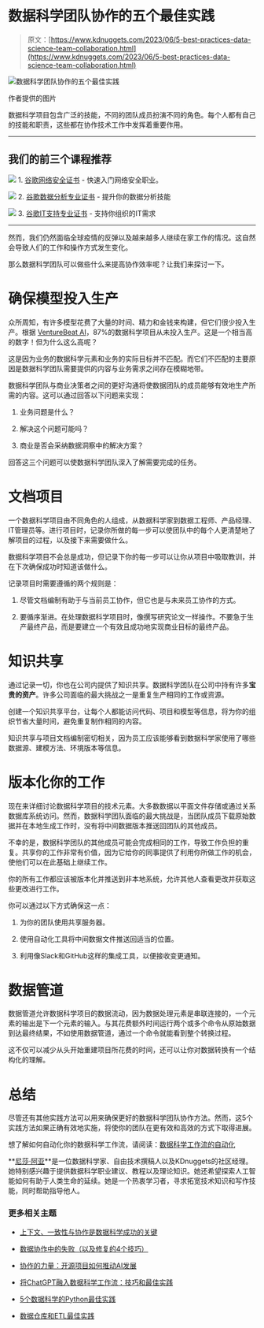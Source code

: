 # 数据科学团队协作的五个最佳实践

> 原文：[https://www.kdnuggets.com/2023/06/5-best-practices-data-science-team-collaboration.html](https://www.kdnuggets.com/2023/06/5-best-practices-data-science-team-collaboration.html)

![数据科学团队协作的五个最佳实践](../Images/ef3c3e9c98c37cff47fd76ceff95b201.png)

作者提供的图片

数据科学项目包含广泛的技能，不同的团队成员扮演不同的角色。每个人都有自己的技能和职责，这些都在协作技术工作中发挥着重要作用。

* * *

## 我们的前三个课程推荐

![](../Images/0244c01ba9267c002ef39d4907e0b8fb.png) 1\. [谷歌网络安全证书](https://www.kdnuggets.com/google-cybersecurity) - 快速入门网络安全职业。

![](../Images/e225c49c3c91745821c8c0368bf04711.png) 2\. [谷歌数据分析专业证书](https://www.kdnuggets.com/google-data-analytics) - 提升你的数据分析技能

![](../Images/0244c01ba9267c002ef39d4907e0b8fb.png) 3\. [谷歌IT支持专业证书](https://www.kdnuggets.com/google-itsupport) - 支持你组织的IT需求

* * *

然而，我们仍然面临全球疫情的反弹以及越来越多人继续在家工作的情况。这自然会导致人们的工作和操作方式发生变化。

那么数据科学团队可以做些什么来提高协作效率呢？让我们来探讨一下。

# 确保模型投入生产

众所周知，有许多模型花费了大量的时间、精力和金钱来构建，但它们很少投入生产。根据 [VentureBeat AI](https://venturebeat.com/ai/why-do-87-of-data-science-projects-never-make-it-into-production/)，87%的数据科学项目从未投入生产。这是一个相当高的数字！但为什么这么高呢？

这是因为业务的数据科学元素和业务的实际目标并不匹配。而它们不匹配的主要原因是数据科学团队需要提供的内容与业务需求之间存在模糊地带。

数据科学团队与商业决策者之间的更好沟通将使数据团队的成员能够有效地生产所需的内容。这可以通过回答以下问题来实现：

1.  业务问题是什么？

1.  解决这个问题可能吗？

1.  商业是否会采纳数据洞察中的解决方案？

回答这三个问题可以使数据科学团队深入了解需要完成的任务。

# 文档项目

一个数据科学项目由不同角色的人组成，从数据科学家到数据工程师、产品经理、IT管理员等。进行项目时，记录你所做的每一步可以使团队中的每个人更清楚地了解项目的过程，以及接下来需要做什么。

数据科学项目不会总是成功，但记录下你的每一步可以让你从项目中吸取教训，并在下次确保成功时知道该做什么。

记录项目时需要遵循的两个规则是：

1.  尽管文档编制有助于与当前员工协作，但它也是与未来员工协作的方式。

1.  要循序渐进。在处理数据科学项目时，像撰写研究论文一样操作。不要急于生产最终产品，而是要建立一个有效且成功地实现商业目标的最终产品。

# 知识共享

通过记录一切，你也在公司内提供了知识共享。数据科学团队在公司中持有许多**宝贵的资产**。许多公司面临的最大挑战之一是重复生产相同的工作或资源。

创建一个知识共享平台，让每个人都能访问代码、项目和模型等信息，将为你的组织节省大量时间，避免重复制作相同的内容。

知识共享与项目文档编制密切相关，因为员工应该能够看到数据科学家使用了哪些数据源、建模方法、环境版本等信息。

# 版本化你的工作

现在来详细讨论数据科学项目的技术元素。大多数数据以平面文件存储或通过关系数据库系统访问。然而，数据科学团队面临的最大挑战是，当团队成员下载原始数据并在本地生成工作时，没有将中间数据版本推送回团队的其他成员。

不幸的是，数据科学团队的其他成员可能会完成相同的工作，导致工作负担的重复。共享你的工作非常有价值，因为它给你的同事提供了利用你所做工作的机会，使他们可以在此基础上继续工作。

你的所有工作都应该被版本化并推送到非本地系统，允许其他人查看更改并获取这些更改进行工作。

你可以通过以下方式确保这一点：

1.  为你的团队使用共享服务器。

1.  使用自动化工具将中间数据文件推送回适当的位置。

1.  利用像Slack和GitHub这样的集成工具，以便接收变更通知。

# 数据管道

数据管道允许数据科学项目的数据流动，因为数据处理元素是串联连接的，一个元素的输出是下一个元素的输入。与其花费额外时间运行两个或多个命令从原始数据到达最终结果，不如使用数据管道，通过一个命令就能看到整个转换过程。

这不仅可以减少从头开始重建项目所花费的时间，还可以让你对数据转换有一个结构化的理解。

# 总结

尽管还有其他实践方法可以用来确保更好的数据科学团队协作方法。然而，这5个实践方法如果正确有效地实施，将使你的团队在更有效和高效的方式下取得进展。

想了解如何自动化你的数据科学工作流，请阅读：[数据科学工作流的自动化](/2023/03/automation-data-science-workflows.html)

**[尼莎·阿亚](https://www.linkedin.com/in/nisha-arya-ahmed/)**是一位数据科学家、自由技术撰稿人以及KDnuggets的社区经理。她特别感兴趣于提供数据科学职业建议、教程以及理论知识。她还希望探索人工智能如何有助于人类生命的延续。她是一个热衷学习者，寻求拓宽技术知识和写作技能，同时帮助指导他人。

### 更多相关主题

+   [上下文、一致性与协作是数据科学成功的关键](https://www.kdnuggets.com/2022/01/context-consistency-collaboration-essential-data-science-success.html)

+   [数据协作中的失败（以及修复的4个技巧）](https://www.kdnuggets.com/2023/01/collaboration-fails-around-data-4-tips-fixing.html)

+   [协作的力量：开源项目如何推动AI发展](https://www.kdnuggets.com/2023/08/power-collaboration-opensource-projects-advancing-ai.html)

+   [将ChatGPT融入数据科学工作流：技巧和最佳实践](https://www.kdnuggets.com/2023/05/integrating-chatgpt-data-science-workflows-tips-best-practices.html)

+   [5个数据科学的Python最佳实践](https://www.kdnuggets.com/5-python-best-practices-for-data-science)

+   [数据仓库和ETL最佳实践](https://www.kdnuggets.com/2023/02/data-warehousing-etl-best-practices.html)
